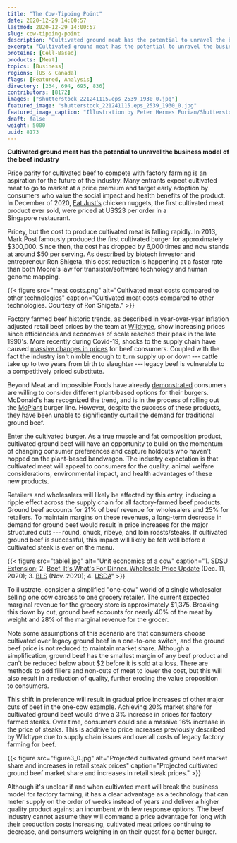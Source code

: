 ```yaml
---
title: "The Cow-Tipping Point"
date: 2020-12-29 14:00:57
lastmod: 2020-12-29 14:00:57
slug: cow-tipping-point
description: "Cultivated ground meat has the potential to unravel the business model of the beef industry."
excerpt: "Cultivated ground meat has the potential to unravel the business model of the beef industry."
proteins: [Cell-Based]
products: [Meat]
topics: [Business]
regions: [US & Canada]
flags: [Featured, Analysis]
directory: [234, 694, 695, 836]
contributors: [8172]
images: ["shutterstock_221241115.eps_2539_1930_0.jpg"]
featured_image: "shutterstock_221241115.eps_2539_1930_0.jpg"
featured_image_caption: "Illustration by Peter Hermes Furian/Shutterstock.com"
draft: false
weight: 5000
uuid: 8173
---
```

**Cultivated ground meat has the potential to unravel the business model
of the beef industry**

Price parity for cultivated beef to compete with factory farming is an
aspiration for the future of the industry. Many entrants expect
cultivated meat to go to market at a price premium and target early
adoption by consumers who value the social impact and health benefits of
the product. In December of 2020, [Eat
Just's](https://www.cnbc.com/2020/12/18/singapore-restaurant-first-ever-to-serve-eat-just-lab-grown-chicken.html)
chicken nuggets, the first cultivated meat product ever sold, were
priced at US\$23 per order in a Singapore restaurant.

Pricey, but the cost to produce cultivated meat is falling rapidly. In
2013, Mark Post famously produced the first cultivated burger for
approximately \$300,000. Since then, the cost has dropped by 6,000 times
and now stands at around \$50 per serving. As
[described](https://rshigeta.medium.com/lab-grown-meat-is-scaling-like-the-internet-540893cbaf57)
by biotech investor and entrepreneur Ron Shigeta, this cost reduction is
happening at a faster rate than both Moore's law for transistor/software
technology and human genome mapping.

{{< figure src="meat costs.png" alt="Cultivated meat costs compared to other technologies" caption="Cultivated meat costs compared to other technologies. Courtesy of Ron Shigeta." >}}

Factory farmed beef historic trends, as described in year-over-year
inflation adjusted retail beef prices by the team at
[Wildtype](https://medium.com/@wild_type/wild-type-food-for-thought-67c3448f3129),
show increasing prices since efficiencies and economies of scale reached
their peak in the late 1990's. More recently during Covid-19, shocks to
the supply chain have caused [massive changes in
prices](https://www.politico.com/news/2020/05/25/meatpackers-prices-coronavirus-antitrust-275093)
for beef consumers. Coupled with the fact the industry isn't nimble
enough to turn supply up or down --- cattle take up to two years from
birth to slaughter --- legacy beef is vulnerable to a competitively
priced substitute.

Beyond Meat and Impossible Foods have already
[demonstrated](https://www.forbes.com/sites/andriacheng/2020/01/17/beyond-meat-is-the-biggest-beneficiary-in-the-growing-plant-based-meat-market-study/?sh=34db95dd1a53)
consumers are willing to consider different plant-based options for
their burgers. McDonald's has recognized the trend, and is in the
process of rolling out the
[McPlant](https://www.cnn.com/2020/11/09/business/mcdonalds-chicken-sandwich-delivery/index.html)
burger line. However, despite the success of these products, they have
been unable to significantly curtail the demand for traditional
ground beef.

Enter the cultivated burger. As a true muscle and fat composition
product, cultivated ground beef will have an opportunity to build on the
momentum of changing consumer preferences and capture holdouts who
haven't hopped on the plant-based bandwagon. The industry expectation is
that cultivated meat will appeal to consumers for the quality, animal
welfare considerations, environmental impact, and health advantages of
these new products.

Retailers and wholesalers will likely be affected by this entry,
inducing a ripple effect across the supply chain for all factory-farmed
beef products. Ground beef accounts for 21% of beef revenue for
wholesalers and 25% for retailers. To maintain margins on these
revenues, a long-term decrease in demand for ground beef would result in
price increases for the major structured cuts --- round, chuck, ribeye,
and loin roasts/steaks. If cultivated ground beef is successful, this
impact will likely be felt well before a cultivated steak is ever on
the menu.

{{< figure src="table1.jpg" alt="Unit economics of a cow" caption="1. [SDSU Extension](https://extension.sdstate.edu/how-much-meat-can-you-expect-fed-steer); 2. [Beef. It's What's For Dinner. Wholesale Price Update](https://www.beefitswhatsfordinner.com/resources/wholesale-price-update) (Dec. 11, 2020); 3. [BLS](https://www.bls.gov/regions/mid-atlantic/data/averageretailfoodandenergyprices_usandmidwest_table.htm) (Nov. 2020); 4. [USDA](https://www.ams.usda.gov/mnreports/lswbfrtl.pdf)" >}}

To illustrate, consider a simplified "one-cow" world of a single
wholesaler selling one cow carcass to one grocery retailer. The current
expected marginal revenue for the grocery store is approximately
$1,375. Breaking this down by cut, ground beef accounts for nearly 40%
of the meat by weight and 28% of the marginal revenue for the grocer.

Note some assumptions of this scenario are that consumers choose
cultivated over legacy ground beef in a one-to-one switch, and the
ground beef price is not reduced to maintain market share. Although a
simplification, ground beef has the smallest margin of any beef product
and can't be reduced below about \$2 before it is sold at a loss. There
are methods to add fillers and non-cuts of meat to lower the cost, but
this will also result in a reduction of quality, further eroding the
value proposition to consumers.

This shift in preference will result in gradual price increases of other
major cuts of beef in the one-cow example. Achieving 20% market share
for cultivated ground beef would drive a 3% increase in prices for
factory farmed steaks. Over time, consumers could see a massive 16%
increase in the price of steaks. This is additive to price increases
previously described by Wildtype due to supply chain issues and overall
costs of legacy factory farming for beef.

{{< figure src="figure3_0.jpg" alt="Projected cultivated ground beef market share and increases in retail steak prices" caption="Projected cultivated ground beef market share and increases in retail steak prices." >}}

Although it's unclear if and when cultivated meat will break the
business model for factory farming, it has a clear advantage as a
technology that can meter supply on the order of weeks instead of years
and deliver a higher quality product against an incumbent with few
response options. The beef industry cannot assume they will command a
price advantage for long with their production costs increasing,
cultivated meat prices continuing to decrease, and consumers weighing in
on their quest for a better burger.
